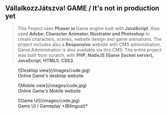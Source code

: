 ## VállalkozzJátszva! GAME / It's not in production yet

> This Project uses **Phaser.io** Game engine built with **JavaScript**. Also used **Adobe: Character Animator, Illustrator and Photoshop** to create characters, scenes, website design and game animations. The project includes also a **Responsive** website with CMS administration, Game Administration is also available via this CMS. The entire project was built from scratch, with **PHP, NodeJS (Game Socket server), JavaScript, HTML5, CSS3**.

<gallery>
    <figure>
        ![Desktop view](/images/code.jpg)
        <figcaption>
            Online Game's desktop website
        </figcaption>
    </figure>
    <figure>
        ![Mobile view](/images/code.jpg)
        <figcaption>
            Online Game's Mobile website
        </figcaption>
    </figure>
    <figure>
        ![Game UI](/images/code.jpg)
        <figcaption>
            Game UI / Gameplay *(Bilingual)*
        </figcaption>
    </figure>
</gallery>

